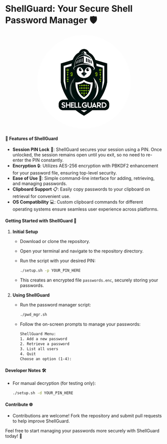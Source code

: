 # ShellGuard: Your Secure Shell Password Manager 🛡️

<div align="center">
    <img src="./logo.webp" alt="logo Image" style="border-radius: 50%; width: 300px; height: 300px; object-fit: cover;">
</div>

#### 🌟 Features of ShellGuard

* **Session PIN Lock** 🔐: ShellGuard secures your session using a PIN. Once unlocked, the session remains open until you exit, so no need to re-enter the PIN constantly.
* **Encryption** 🔒: Utilizes AES-256 encryption with PBKDF2 enhancement for your password file, ensuring top-level security.
* **Ease of Use** 🎉: Simple command-line interface for adding, retrieving, and managing passwords.
* **Clipboard Support** 📋: Easily copy passwords to your clipboard on retrieval for convenient use.
* **OS Compatibility** 💻: Custom clipboard commands for different operating systems ensure seamless user experience across platforms.

#### Getting Started with ShellGuard 🚀

1. **Initial Setup**
    
    * Download or clone the repository.
    * Open your terminal and navigate to the repository directory.
    * Run the script with your desired PIN:
        
        ```bash
        ./setup.sh -p YOUR_PIN_HERE
        ```
        
    * This creates an encrypted file `passwords.enc`, securely storing your passwords.
2. **Using ShellGuard**
    
    * Run the password manager script:
        
        ```bash
        ./pwd_mgr.sh
        ```
        
    * Follow the on-screen prompts to manage your passwords:
        
        ```text
        ShellGuard Menu:
        1. Add a new password
        2. Retrieve a password
        3. List all users
        4. Quit
        Choose an option (1-4):
        ```
        

#### Developer Notes 🛠️

* For manual decryption (for testing only):
    
    ```bash
    ./setup.sh -d YOUR_PIN_HERE
    ```
    

#### Contribute 🌐

* Contributions are welcome! Fork the repository and submit pull requests to help improve ShellGuard.

Feel free to start managing your passwords more securely with ShellGuard today! 🌟